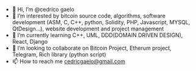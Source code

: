 - 👋 Hi, I’m @cedrico gaelo
- 👀 I’m interested  by bitcoin source code, algorithms, software development (ASM, C, C++, python, Solidity, PHP, Javascript, MYSQL, QtDesign...), website development and project management
- 🌱 I’m currently learning C++, UML, DDD(DOMAIN DRIVEN DESIGN), React, Django
- 💞️ I’m looking to collaborate on Bitcoin Project, Etherum project, Telegram, Rich library (python script)
- 📫 How to reach me cedricgaelo@gmail.com

<!---
qfjkl/qfjkl is a ✨ special ✨ repository because its `README.md` (this file) appears on your GitHub profile.
You can click the Preview link to take a look at your changes.
--->

